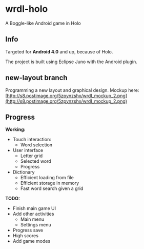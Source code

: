 wrdl-holo
=========

A Boggle-like Android game in Holo

Info
----

Targeted for **Android 4.0** and up, because of Holo.

The project is built using Eclipse Juno with the Android plugin.

new-layout branch
-----------------

Programming a new layout and graphical design. Mockup here: [http://s8.postimage.org/5zpynzshx/wrdl_mockup_2.png](http://s8.postimage.org/5zpynzshx/wrdl_mockup_2.png)

Progress
--------

**Working:**
-	Touch interaction:
	-	Word selection
-	User interface
	-	Letter grid
	-	Selected word
	-	Progress
-	Dictionary
	-	Efficient loading from file
	-	Efficient storage in memory
	-	Fast word search given a grid

**TODO:**
-	Finish main game UI
-	Add other activities
	-	Main menu
	-	Settings menu
-	Progress save
-	High scores
-	Add game modes